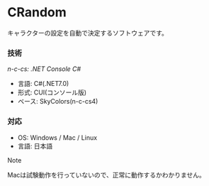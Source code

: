 # CRandom
キャラクターの設定を自動で決定するソフトウェアです。

### 技術
*n-c-cs: .NET Console C#*
- 言語: C#(.NET7.0)
- 形式: CUI(コンソール版)
- ベース: SkyColors(n-c-cs4)

### 対応
- OS: Windows / Mac / Linux
- 言語: 日本語

> [!NOTE]
> Macは試験動作を行っていないので、正常に動作するかわかりません。

